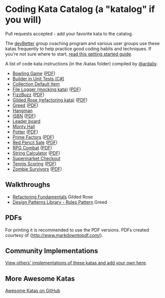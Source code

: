 Coding Kata Catalog (a "katalog" if you will)
=============================================

Pull requests accepted - add your favorite kata to the catalog.

The [devBetter](https://devbetter.com?utm_source=github-kata-catalog&utm_medium=web) group coaching program and various user groups use these katas frequently to help practice good coding habits and techniques. If you're not sure where to start, [read this getting started guide](GettingStarted.md).

A list of code kata instructions (in the /katas folder) compiled by [@ardalis](http://twitter.com/ardalis):

- [Bowling Game](katas/Bowling%20Game.md) ([PDF](katas/Bowling%20Game.pdf))
- [Builder in Unit Tests (C#)](https://github.com/ardalis/BuilderTestSample)
- [Collection Default Item](katas/CollectionDefaultItem.md)
- [File Logger (mocking kata)](katas/File%20Logger.md) ([PDF](katas/File%20Logger.pdf))
- [FizzBuzz](katas/FizzBuzz.md) ([PDF](katas/FizzBuzz.pdf))
- [Gilded Rose (refactoring kata)](katas/Gilded%20Rose.md)  ([PDF](katas/Gilded%20Rose.pdf))
- [Greed](katas/Greed.md) ([PDF](katas/Greed.pdf))
- [Hangman](katas/Hangman.md)
- [ISBN](katas/ISBN.md) ([PDF](katas/ISBN.pdf))
- [Leader board](katas/Leaderboard.md)
- [Monty Hall](katas/Monty%20Hall.md)
- [Potter](katas/Potter.md) ([PDF](katas/Potter.pdf))
- [Prime Factors](katas/Prime%20Factors.md)  ([PDF](katas/Prime%20Factors.pdf))
- [Red Pencil Sale](katas/Red%20Pencil%20Sale.md) ([PDF](katas/Red%20Pencil%20Sale.pdf))
- [RPG Combat](katas/RPG%20Combat.md)  ([PDF](katas/RPG%20Combat.pdf))
- [String Calculator](<katas/String%20Calculator.md>) ([PDF](katas/String%20Calculator.pdf))
- [Supermarket Checkout](<katas/../katas/Supermarket%20Checkout.md>)
- [Tennis Scoring](katas/Tennis%20Scoring.md) ([PDF](katas/Tennis%20Scoring.pdf))
- [Zombie Survivors](katas/Zombie%20Survivors.md)  ([PDF](katas/Zombie%20Survivors.pdf))

## Walkthroughs

- [Refactoring Fundamentals](https://www.pluralsight.com/courses/refactoring-fundamentals) Gilded Rose
- [Design Patterns Library - Rules Pattern](https://www.pluralsight.com/courses/patterns-library) Greed

## PDFs

For printing it is recommended to use the PDF versions. PDFs created courtesy of (http://www.markdowntopdf.com/).

## Community Implementations

[View others' implementations of these katas and add your own here](IMPLEMENTATIONS.md).

## More Awesome Katas

[Awesome Katas on GitHub](https://github.com/gamontal/awesome-katas#awesome-katas-)
